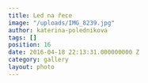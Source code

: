 ```yaml
---
title: Led na řece
image: "/uploads/IMG_8239.jpg"
author: katerina-polednikova
tags: []
position: 16
date: 2016-04-18 22:13:31.000000000 Z
category: gallery
layout: photo
---
```

